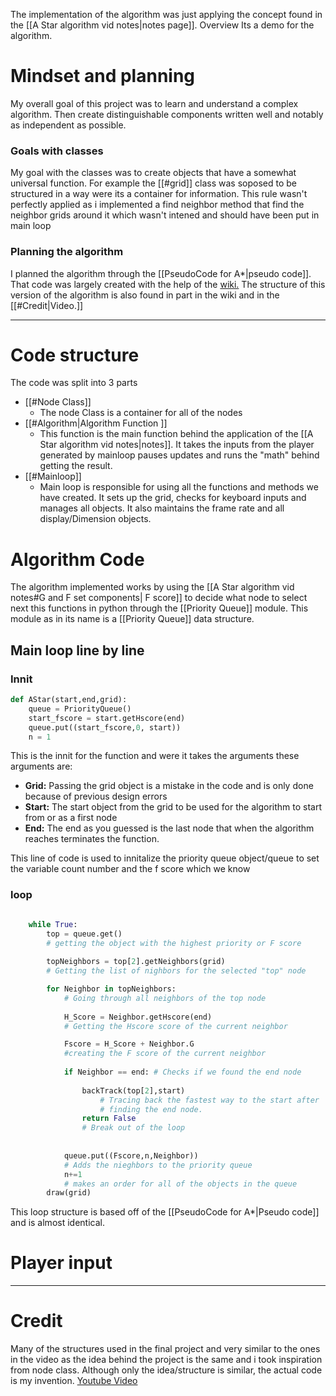 The implementation of the algorithm was just applying the concept found in the [[A Star algorithm vid notes|notes page]]. Overview Its a demo for the algorithm.


# Mindset and planning 
My overall goal of this project was to learn and understand a complex algorithm. Then create distinguishable components written well and notably as independent as possible. 

### Goals with classes 
My goal with the classes was to create objects that have a somewhat universal function. For example the [[#grid]] class was soposed to be structured in a way were its a container for information. This rule wasn't perfectly applied as i implemented a find neighbor method that find the neighbor grids around it which wasn't intened and should have been put in main loop  

### Planning the algorithm 
I planned the algorithm through the [[PseudoCode for A*|pseudo code]]. That code was largely created with the help of the [wiki.](https://en.wikipedia.org/wiki/A*_search_algorithm#Pseudocode) The structure of this version of the algorithm is also found in part in the wiki and in the [[#Credit|Video.]] 


---

# Code structure 
The code was split into 3 parts 
* [[#Node Class]] 
	*  The node Class is a container for all of the nodes 
* [[#Algorithm|Algorithm Function ]]
	* This function is the main function behind the application of the [[A Star algorithm vid notes|notes]]. It takes the inputs from the player generated by mainloop pauses updates and runs the "math" behind getting the result.
* [[#Mainloop]]
	* Main loop is responsible for using all the functions and methods we have created. It sets up the grid, checks for keyboard inputs and manages all objects. It also maintains the frame rate and all display/Dimension objects.


# Algorithm Code 
The algorithm implemented works by using the [[A Star algorithm vid notes#G and F set components| F score]]  to decide what node to select next this functions in python through the [[Priority Queue]] module. This module as in its name is a [[Priority Queue]] data structure. 



## Main loop line by line 
### Innit
``` python
def AStar(start,end,grid):
	queue = PriorityQueue()
	start_fscore = start.getHscore(end)
	queue.put((start_fscore,0, start))
	n = 1
```
This is the innit for the function and were it takes the arguments these arguments are:
- **Grid:** Passing the grid object is a mistake in the code and is only done because of previous design errors
- **Start:** The start object from the grid to be used for the algorithm to start from or as a first node 
- **End:** The end as you guessed is the last node that when the algorithm reaches terminates the function.

This line of code is used to innitalize the priority queue object/queue to set the variable count number and the f score which we know 


### loop
``` python

	while True:
		top = queue.get()
		# getting the object with the highest priority or F score 
		
		topNeighbors = top[2].getNeighbors(grid)
		# Getting the list of nighbors for the selected "top" node

		for Neighbor in topNeighbors:
			# Going through all neighbors of the top node 
			
			H_Score = Neighbor.getHscore(end)
			# Getting the Hscore score of the current neighbor

			Fscore = H_Score + Neighbor.G
			#creating the F score of the current neighbor
			
			if Neighbor == end: # Checks if we found the end node 
				
				backTrack(top[2],start)
					# Tracing back the fastest way to the start after
					# finding the end node.
				return False
				# Break out of the loop 
				
			
			queue.put((Fscore,n,Neighbor))
			# Adds the nieghbors to the priority queue 
			n+=1
			# makes an order for all of the objects in the queue 
		draw(grid)

```
This loop structure is based off of the [[PseudoCode for A*|Pseudo code]] and is almost identical. 

# Player input

---
# Credit
Many of the structures used in the final project and very similar to the ones in the video as the idea behind the project is the same and i took inspiration from node class. Although only the idea/structure is similar, the actual code is my invention.
[Youtube Video](https://www.youtube.com/watch?v=JtiK0DOeI4A&list=PLFiR2kPtlWf4wdMuA745-JNiFWyFt-Nah&t=574s)

